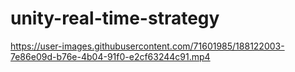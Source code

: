 # unity-real-time-strategy

https://user-images.githubusercontent.com/71601985/188122003-7e86e09d-b76e-4b04-91f0-e2cf63244c91.mp4


